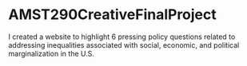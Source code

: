 # AMST290CreativeFinalProject
I created a website to highlight 6 pressing policy questions related to addressing inequalities associated with social, economic, and political marginalization in the U.S.
